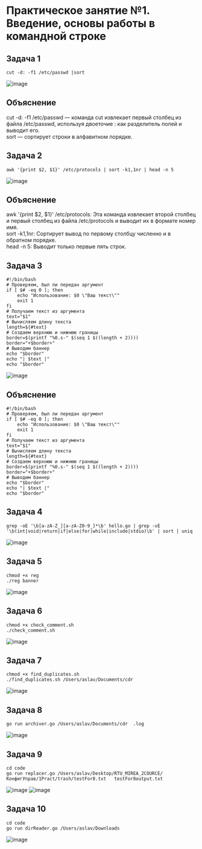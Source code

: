 # Практическое занятие №1. Введение, основы работы в командной строке

## Задача 1

`cut -d: -f1 /etc/passwd |sort`

![image](https://github.com/user-attachments/assets/b9adca4b-0a51-4392-951a-5a5dddcf50be)

## Объяснение
cut -d: -f1 /etc/passwd — команда cut извлекает первый столбец из файла /etc/passwd, используя двоеточие : как разделитель полей и выводит его.  
sort — сортирует строки в алфавитном порядке.  

## Задача 2

`awk '{print $2, $1}' /etc/protocols | sort -k1,1nr | head -n 5`

![image](https://github.com/user-attachments/assets/587ca106-49aa-42eb-80dd-8d9e3bc7d64f)

## Объяснение
awk '{print $2, $1}' /etc/protocols: Эта команда извлекает второй столбец и первый столбец из файла /etc/protocols и выводит их в формате номер имя.  
sort -k1,1nr: Сортирует вывод по первому столбцу численно и в обратном порядке.  
head -n 5: Выводит только первые пять строк.  

## Задача 3

```
#!/bin/bash
# Проверяем, был ли передан аргумент
if [ $# -eq 0 ]; then
    echo "Использование: $0 \"Ваш текст\""
    exit 1
fi
# Получаем текст из аргумента
text="$1"
# Вычисляем длину текста
length=${#text}
# Создаем верхнюю и нижнюю границы
border=$(printf "%0.s-" $(seq 1 $((length + 2))))
border="+$border+"
# Выводим баннер
echo "$border"
echo "| $text |"
echo "$border"
```

![image](https://github.com/user-attachments/assets/48ccb2d2-b867-4c3f-843b-c58b0d806746)

## Объяснение

```
#!/bin/bash
# Проверяем, был ли передан аргумент
if [ $# -eq 0 ]; then
    echo "Использование: $0 \"Ваш текст\""
    exit 1
fi
# Получаем текст из аргумента
text="$1"
# Вычисляем длину текста
length=${#text}
# Создаем верхнюю и нижнюю границы
border=$(printf "%0.s-" $(seq 1 $((length + 2))))
border="+$border+"
# Выводим баннер
echo "$border"
echo "| $text |"
echo "$border"
```
## Задача 4

```
grep -oE '\b[a-zA-Z_][a-zA-Z0-9_]*\b' hello.go | grep -vE '\b(int|void|return|if|else|for|while|include|stdio)\b' | sort | uniq
```

![image](https://github.com/user-attachments/assets/50793247-9e32-4a04-ac24-fd0d7ae38357)

## Задача 5

```
chmod +x reg  
./reg banner
```

![image](https://github.com/user-attachments/assets/3ea841f2-6e57-4fc4-b5bb-bd635ebc2f2b)

## Задача 6

```
chmod +x check_comment.sh  
./check_comment.sh
```

![image](https://github.com/user-attachments/assets/f3b6a7cf-4010-4137-82a1-f8195d80e4a1)

## Задача 7

```
chmod +x find_duplicates.sh  
./find_duplicates.sh /Users/aslav/Documents/cdr
```

![image](https://github.com/user-attachments/assets/4e0968c3-a7a3-43da-8ec5-0f6517b507cd)

## Задача 8

```
go run archiver.go /Users/aslav/Documents/cdr  .log
```


![image](https://github.com/user-attachments/assets/81ad612a-d882-4d35-a969-c7d52a8714ad)

## Задача 9

```
cd code  
go run replacer.go /Users/aslav/Desktop/RTU_MIREA_2COURCE/КонфигУправ/1Pract/trash/testFor8.txt   testFor8output.txt
```

![image](https://github.com/user-attachments/assets/8ee4a9cf-a9cf-4013-956e-c5ef9b3bdac8)
![image](https://github.com/user-attachments/assets/b157cf98-9f8b-4c03-8eeb-482086a6b609)

## Задача 10

```
cd code  
go run dirReader.go /Users/aslav/Downloads 
```

![image](https://github.com/user-attachments/assets/219c6b50-41dc-4c09-b894-7b93830f882a)
